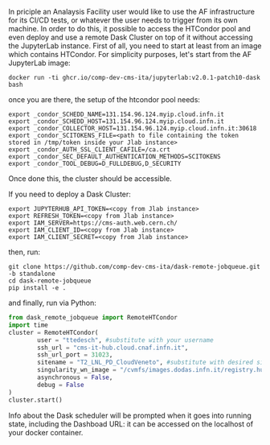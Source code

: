 In priciple an Analaysis Facility user would like to use the AF infrastructure for its CI/CD tests, or whatever the user needs to trigger from its own machine.
In order to do this, it possible to access the HTCondor pool and even deploy and use a remote Dask Cluster on top of it without accessing the JupyterLab instance.
First of all, you need to start at least from an image which contains HTCondor. For simplicity purposes, let's start from the AF JupyterLab image:
```
docker run -ti ghcr.io/comp-dev-cms-ita/jupyterlab:v2.0.1-patch10-dask bash 
```
once you are there, the setup of the htcondor pool needs:
```
export _condor_SCHEDD_NAME=131.154.96.124.myip.cloud.infn.it
export _condor_SCHEDD_HOST=131.154.96.124.myip.cloud.infn.it
export _condor_COLLECTOR_HOST=131.154.96.124.myip.cloud.infn.it:30618
export _condor_SCITOKENS_FILE=<path to file containing the token stored in /tmp/token inside your Jlab instance>
export _condor_AUTH_SSL_CLIENT_CAFILE=/ca.crt
export _condor_SEC_DEFAULT_AUTHENTICATION_METHODS=SCITOKENS
export _condor_TOOL_DEBUG=D_FULLDEBUG,D_SECURITY
```
Once done this, the cluster should be accessible.

If you need to deploy a Dask Cluster:
```
export JUPYTERHUB_API_TOKEN=<copy from Jlab instance>
export REFRESH_TOKEN=<copy from Jlab instance>
export IAM_SERVER=https://cms-auth.web.cern.ch/
export IAM_CLIENT_ID=<copy from Jlab instance>
export IAM_CLIENT_SECRET=<copy from Jlab instance>
```
then, run:
```
git clone https://github.com/comp-dev-cms-ita/dask-remote-jobqueue.git -b standalone
cd dask-remote-jobqueue
pip install -e .
```
and finally, run via Python:
```python
from dask_remote_jobqueue import RemoteHTCondor
import time
cluster = RemoteHTCondor(
        user = "ttedesch", #substitute with your username
        ssh_url = "cms-it-hub.cloud.cnaf.infn.it",
        ssh_url_port = 31023,
        sitename = "T2_LNL_PD_CloudVeneto", #substitute with desired side
        singularity_wn_image = "/cvmfs/images.dodas.infn.it/registry.hub.docker.com/dodasts/root-in-docker:ubuntu22-kernel-v1", #substitute with your image
        asynchronous = False,
        debug = False
)
cluster.start()
```
Info about the Dask scheduler will be prompted when it goes into running state, including the Dashboad URL: it can be accessed on the localhost of your docker container. 
